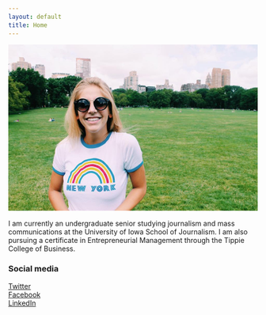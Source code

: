 ```yaml
---
layout: default
title: Home
---
```


![logo](public/nyny.jpg)


I am currently an undergraduate senior studying journalism and mass communications at the University of Iowa School of Journalism. I am also pursuing a certificate in Entrepreneurial Management through the Tippie College of Business. 





### Social media

<!-- go to http://fontawesome.io/icons/ to see more icons -->
<p class="social-icons">
<a href="https://twitter.com/CarolinaSOwens"><i class="fa fa-twitter-square" aria-hidden="true"></i>Twitter</a>
<br>
<a href="https://www.facebook.com/profile.php?id=506348509"><i class="fa fa-facebook-square" aria-hidden="true"></i>Facebook</a>
<br>
<a href="ttps://www.linkedin.com/in/caroline-owens"><i class="fa fa-linkedin-square" aria-hidden="true"></i>LinkedIn</a>
</p>
